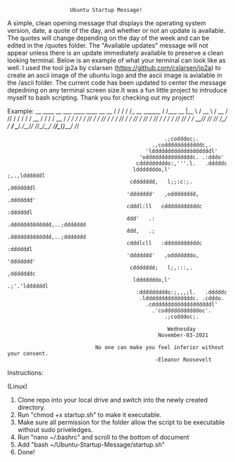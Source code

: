 


						Ubuntu Startup Message!



   A simple, clean opening message that displays the operating system version, date, a quote of the day, and whether
or not an update is available. The quotes will change depending on the day of the week and can be edited in the /quotes
folder. The "Available updates" message will not appear unless there is an update immediately available to preserve a
clean looking  terminal. Below is an example of what your terminal can look like as well. I used the tool jp2a by 
cslarsen (https://github.com/cslarsen/jp2a) to create an ascii image of the ubuntu logo and the ascii image is 
avialable in the /ascii folder. The current code has been updated to center the message depedning on any terminal
 screen size.It was a fun little project to introduce myself to bash scripting. Thank you for checking out my project!


Example:
                                __  ____                __           ___   ____   ____  __ __
                               / / / / /_  __  ______  / /___  __   |__ \ / __ \ / __ \/ // /
                              / / / / __ \/ / / / __ \/ __/ / / /   __/ // / / // / / / // /_
                             / /_/ / /_/ / /_/ / / / / /_/ /_/ /   / __// /_/ // /_/ /__  __/
                             \____/_.___/\__,_/_/ /_/\__/\__,_/   /____/\____(_)____/  /_/


                                                      .;codddoc;.
                                                  .,coddddddddddddc,.
                                                'ldddddddddddddddddddl'
                                              'odddddddddddddddc. .:dddo'
                                             cdddddddddo:,'''.l.   .dddddc
                                            ldddddddo,l'       ;,.,lddddddl
                                           cddddddd,   l;;:c:;.    ,dddddddl
                                          'ddddddd'   ,odddddddd,   .ddddddd'
                                          cdddl:ll   cdddddddddddc   :ddddddl
                                          ddd'   .: .ddddddddddddd,..;ddddddd
                                          ddd,   .; .ddddddddddddd,..;ddddddd
                                          cdddlcll   :dddddddddddc   :ddddddl
                                          'ddddddd'   ,odddddddo,   'ddddddd'
                                           cddddddd;   l;,:::,.    ,dddddddc
                                            ldddddddo,l'      .;'.'lddddddl
                                             :dddddddddo:;,,,;l.   .dddddc
                                              .ldddddddddddddddc. .cdddo.
                                                .cdddddddddddddddddddl'
                                                  .'codddddddddddoc'.
                                                      .;codddoc;.
                                                                                                                        
                                                       Wednesday
                                                    November-03-2021

                                No one can make you feel inferior without your consent.
                                                   -Eleanor Roosevelt

Instructions:

(Linux)
1. Clone repo into your local drive and switch into the newly created directory.
2. Run "chmod +x startup.sh" to make it executable.
3. Make sure all permission for the folder allow the script to be executable without sudo priveledges.
4. Run "nano ~/.bashrc" and scroll to the bottom of document
5. Add "bash ~/Ubuntu-Startup-Message/startup.sh"
6. Done!
